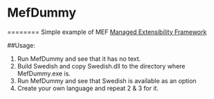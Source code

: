 # MefDummy
========
Simple example of MEF [Managed Extensibility Framework](http://msdn.microsoft.com/en-us/library/dd460648.aspx)

##Usage:
1. Run MefDummy and see that it has no text.
2. Build Swedish and copy Swedish.dll to the directory where MefDummy.exe is.
3. Run MefDummy and see that Swedish is available as an option
4. Create your own language and repeat 2 & 3 for it.

